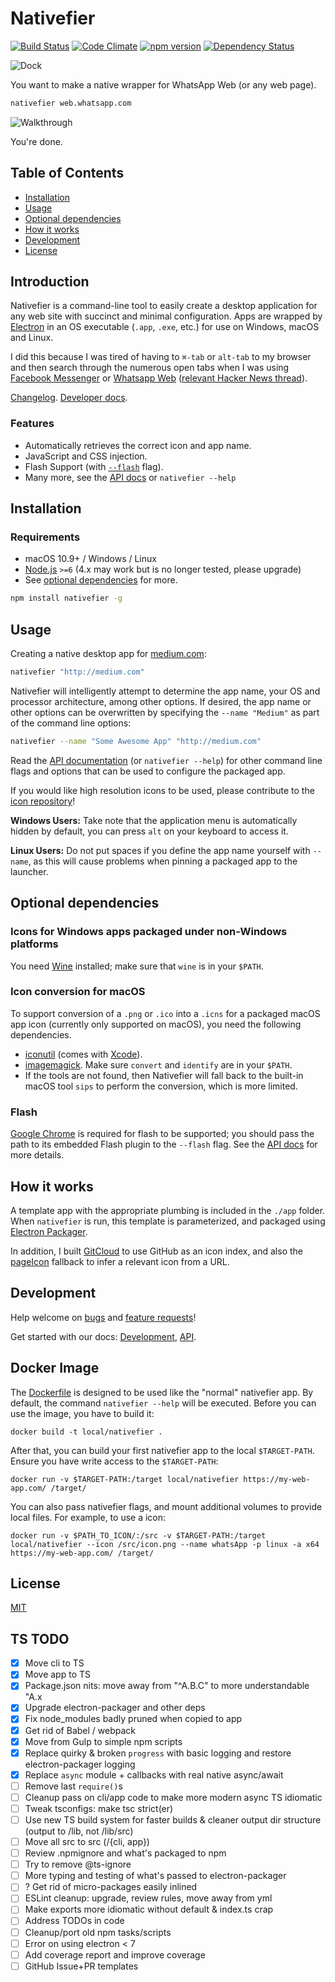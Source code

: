# Nativefier

[![Build Status](https://travis-ci.org/jiahaog/nativefier.svg?branch=development)](https://travis-ci.org/jiahaog/nativefier)
[![Code Climate](https://codeclimate.com/github/jiahaog/nativefier/badges/gpa.svg)](https://codeclimate.com/github/jiahaog/nativefier)
[![npm version](https://badge.fury.io/js/nativefier.svg)](https://www.npmjs.com/package/nativefier)
[![Dependency Status](https://david-dm.org/jiahaog/nativefier.svg)](https://david-dm.org/jiahaog/nativefier)

![Dock](dock.png)

You want to make a native wrapper for WhatsApp Web (or any web page).

```bash
nativefier web.whatsapp.com
```

![Walkthrough](walkthrough.gif)

You're done.

## Table of Contents

  - [Installation](#installation)
  - [Usage](#usage)
  - [Optional dependencies](#optional-dependencies)
  - [How it works](#how-it-works)
  - [Development](docs/development.md)
  - [License](#license)

## Introduction

Nativefier is a command-line tool to easily create a desktop application for any web site with succinct and minimal configuration. Apps are wrapped by [Electron](http://electron.atom.io) in an OS executable (`.app`, `.exe`, etc.) for use on Windows, macOS and Linux.

I did this because I was tired of having to `⌘-tab` or `alt-tab` to my browser and then search through the numerous open tabs when I was using [Facebook Messenger](http://messenger.com) or [Whatsapp Web](http://web.whatsapp.com) ([relevant Hacker News thread](https://news.ycombinator.com/item?id=10930718)).

[Changelog](https://github.com/jiahaog/nativefier/blob/master/docs/changelog.md). [Developer docs](https://github.com/jiahaog/nativefier/blob/master/docs/development.md).

### Features

- Automatically retrieves the correct icon and app name.
- JavaScript and CSS injection.
- Flash Support (with [`--flash`](docs/api.md#flash) flag).
- Many more, see the [API docs](docs/api.md) or `nativefier --help`

## Installation

### Requirements

- macOS 10.9+ / Windows / Linux
- [Node.js](https://nodejs.org/) `>=6` (4.x may work but is no longer tested, please upgrade)
- See [optional dependencies](#optional-dependencies) for more.

```bash
npm install nativefier -g
```

## Usage

Creating a native desktop app for [medium.com](http://medium.com):

```bash
nativefier "http://medium.com"
```

Nativefier will intelligently attempt to determine the app name, your OS and processor architecture, among other options. If desired, the app name or other options can be overwritten by specifying the `--name "Medium"` as part of the command line options:

```bash
nativefier --name "Some Awesome App" "http://medium.com"
```
Read the [API documentation](docs/api.md) (or `nativefier --help`) for other command line flags and options that can be used to configure the packaged app.

If you would like high resolution icons to be used, please contribute to the [icon repository](https://github.com/jiahaog/nativefier-icons)!

**Windows Users:** Take note that the application menu is automatically hidden by default, you can press `alt` on your keyboard to access it.

**Linux Users:** Do not put spaces if you define the app name yourself with `--name`, as this will cause problems when pinning a packaged app to the launcher.

## Optional dependencies

### Icons for Windows apps packaged under non-Windows platforms

You need [Wine](https://www.winehq.org/) installed; make sure that `wine` is in your `$PATH`.

### Icon conversion for macOS

To support conversion of a `.png` or `.ico` into a `.icns` for a packaged macOS app icon (currently only supported on macOS), you need the following dependencies.

* [iconutil](https://developer.apple.com/library/mac/documentation/GraphicsAnimation/Conceptual/HighResolutionOSX/Optimizing/Optimizing.html) (comes with [Xcode](https://developer.apple.com/xcode/)).
* [imagemagick](http://www.imagemagick.org/script/index.php). Make sure `convert` and `identify` are in your `$PATH`.
* If the tools are not found, then Nativefier will fall back to the built-in macOS tool `sips` to perform the conversion, which is more limited.

### Flash

[Google Chrome](https://www.google.com/chrome/) is required for flash to be supported; you should pass the path to its embedded Flash plugin to the `--flash` flag. See the [API docs](docs/api.md) for more details.

## How it works

A template app with the appropriate plumbing is included in the `./app` folder. When `nativefier` is run, this template is parameterized, and packaged using [Electron Packager](https://github.com/electron-userland/electron-packager).

In addition, I built [GitCloud](https://github.com/jiahaog/gitcloud) to use GitHub as an icon index, and also the [pageIcon](https://github.com/jiahaog/page-icon) fallback to infer a relevant icon from a URL.

## Development

Help welcome on [bugs](https://github.com/jiahaog/nativefier/issues?q=is%3Aissue+label%3Abug) and [feature requests](https://github.com/jiahaog/nativefier/issues?q=is%3Aissue+label%3A%22feature+request%22)!

Get started with our docs: [Development](docs/development.md), [API](docs/api.md).

## Docker Image

The [Dockerfile](Dockerfile) is designed to be used like the "normal" nativefier app. By default, the command `nativefier --help` will be executed. Before you can use the image, you have to build it:

    docker build -t local/nativefier .
 
After that, you can build your first nativefier app to the local `$TARGET-PATH`. Ensure you have write access to the `$TARGET-PATH`:

    docker run -v $TARGET-PATH:/target local/nativefier https://my-web-app.com/ /target/

You can also pass nativefier flags, and mount additional volumes to provide local files. For example, to use a icon:

    docker run -v $PATH_TO_ICON/:/src -v $TARGET-PATH:/target local/nativefier --icon /src/icon.png --name whatsApp -p linux -a x64 https://my-web-app.com/ /target/

## License

[MIT](LICENSE.md)

## TS TODO

- [x] Move cli to TS
- [x] Move app to TS
- [x] Package.json nits: move away from "^A.B.C" to more understandable "A.x
- [x] Upgrade electron-packager and other deps
- [x] Fix node_modules badly pruned when copied to app
- [x] Get rid of Babel / webpack
- [x] Move from Gulp to simple npm scripts
- [x] Replace quirky & broken `progress` with basic logging and restore electron-packager logging
- [x] Replace `async` module + callbacks with real native async/await
- [ ] Remove last `require()`s
- [ ] Cleanup pass on cli/app code to make more modern async TS idiomatic
- [ ] Tweak tsconfigs: make tsc strict(er)
- [ ] Use new TS build system for faster builds & cleaner output dir structure (output to /lib, not /lib/src)
- [ ] Move all src to src (/{cli, app})
- [ ] Review .npmignore and what's packaged to npm
- [ ] Try to remove @ts-ignore
- [ ] More typing and testing of what's passed to electron-packager
- [ ] ? Get rid of micro-packages easily inlined
- [ ] ESLint cleanup: upgrade, review rules, move away from yml
- [ ] Make exports more idiomatic without default & index.ts crap
- [ ] Address TODOs in code
- [ ] Cleanup/port old npm tasks/scripts
- [ ] Error on using electron < 7
- [ ] Add coverage report and improve coverage
- [ ] GitHub Issue+PR templates